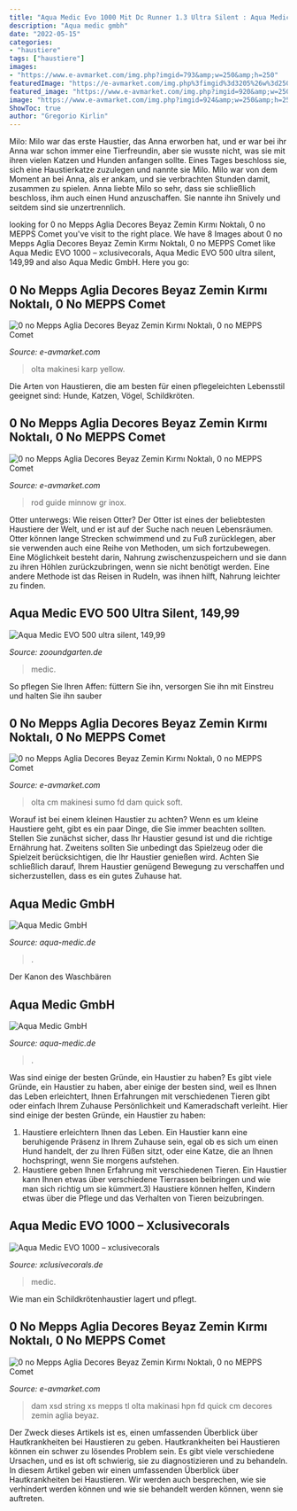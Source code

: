 ```yaml
---
title: "Aqua Medic Evo 1000 Mit Dc Runner 1.3 Ultra Silent : Aqua Medic Gmbh"
description: "Aqua medic gmbh"
date: "2022-05-15"
categories:
- "haustiere"
tags: ["haustiere"]
images:
- "https://www.e-avmarket.com/img.php?imgid=793&amp;w=250&amp;h=250"
featuredImage: "https://e-avmarket.com/img.php%3fimgid%3d3205%26w%3d250%26h%3d250"
featured_image: "https://www.e-avmarket.com/img.php?imgid=920&amp;w=250&amp;h=250"
image: "https://www.e-avmarket.com/img.php?imgid=924&amp;w=250&amp;h=250"
ShowToc: true
author: "Gregorio Kirlin"
---
```



Milo: Milo war das erste Haustier, das Anna erworben hat, und er war bei ihr
Anna war schon immer eine Tierfreundin, aber sie wusste nicht, was sie mit ihren vielen Katzen und Hunden anfangen sollte. Eines Tages beschloss sie, sich eine Haustierkatze zuzulegen und nannte sie Milo. Milo war von dem Moment an bei Anna, als er ankam, und sie verbrachten Stunden damit, zusammen zu spielen. Anna liebte Milo so sehr, dass sie schließlich beschloss, ihm auch einen Hund anzuschaffen. Sie nannte ihn Snively und seitdem sind sie unzertrennlich.

	

		
looking for 0 no Mepps Aglia Decores Beyaz Zemin Kırmı Noktalı, 0 no MEPPS Comet you've visit to the right place. We have 8 Images about 0 no Mepps Aglia Decores Beyaz Zemin Kırmı Noktalı, 0 no MEPPS Comet like Aqua Medic EVO 1000 – xclusivecorals, Aqua Medic EVO 500 ultra silent, 149,99 and also Aqua Medic GmbH. Here you go:
		
    
## 0 No Mepps Aglia Decores Beyaz Zemin Kırmı Noktalı, 0 No MEPPS Comet

<img loading=lazy src="https://www.e-avmarket.com/img.php?imgid=793&amp;w=250&amp;h=250" onerror="this.onerror=null;this.src='https://tse1.mm.bing.net/th?id=OIP.qwR-JLYr4Wb7bVRwAVymaQAAAA&amp;pid=15.1';" alt="0 no Mepps Aglia Decores Beyaz Zemin Kırmı Noktalı, 0 no MEPPS Comet">

_Source: e-avmarket.com_

>olta makinesi karp yellow. 

	

Die Arten von Haustieren, die am besten für einen pflegeleichten Lebensstil geeignet sind: Hunde, Katzen, Vögel, Schildkröten.

    
## 0 No Mepps Aglia Decores Beyaz Zemin Kırmı Noktalı, 0 No MEPPS Comet

<img loading=lazy src="https://e-avmarket.com/img.php%3fimgid%3d3205%26w%3d250%26h%3d250" onerror="this.onerror=null;this.src='https://tse3.mm.bing.net/th?id=OIP.2oQq9TlfZNxSwEGfvO_TywAAAA&amp;pid=15.1';" alt="0 no Mepps Aglia Decores Beyaz Zemin Kırmı Noktalı, 0 no MEPPS Comet">

_Source: e-avmarket.com_

>rod guide minnow gr inox. 

	

Otter unterwegs: Wie reisen Otter?
Der Otter ist eines der beliebtesten Haustiere der Welt, und er ist auf der Suche nach neuen Lebensräumen. Otter können lange Strecken schwimmend und zu Fuß zurücklegen, aber sie verwenden auch eine Reihe von Methoden, um sich fortzubewegen. Eine Möglichkeit besteht darin, Nahrung zwischenzuspeichern und sie dann zu ihren Höhlen zurückzubringen, wenn sie nicht benötigt werden. Eine andere Methode ist das Reisen in Rudeln, was ihnen hilft, Nahrung leichter zu finden.

    
## Aqua Medic EVO 500 Ultra Silent, 149,99

<img loading=lazy src="https://www.zooundgarten.de/media/image/product/74275/lg/aqua-medic-evo-1000-ultra-silent.jpg" onerror="this.onerror=null;this.src='https://tse1.mm.bing.net/th?id=OIP.nZAWPQ8kTapLFZmvEWhSbgHaHa&amp;pid=15.1';" alt="Aqua Medic EVO 500 ultra silent, 149,99">

_Source: zooundgarten.de_

>medic. 

	

So pflegen Sie Ihren Affen: füttern Sie ihn, versorgen Sie ihn mit Einstreu und halten Sie ihn sauber

    
## 0 No Mepps Aglia Decores Beyaz Zemin Kırmı Noktalı, 0 No MEPPS Comet

<img loading=lazy src="https://www.e-avmarket.com/img.php?imgid=920&amp;w=250&amp;h=250" onerror="this.onerror=null;this.src='https://tse2.mm.bing.net/th?id=OIP.6QWftAAy-81bvMZCC5zc5QAAAA&amp;pid=15.1';" alt="0 no Mepps Aglia Decores Beyaz Zemin Kırmı Noktalı, 0 no MEPPS Comet">

_Source: e-avmarket.com_

>olta cm makinesi sumo fd dam quick soft. 

	

Worauf ist bei einem kleinen Haustier zu achten?
Wenn es um kleine Haustiere geht, gibt es ein paar Dinge, die Sie immer beachten sollten. Stellen Sie zunächst sicher, dass Ihr Haustier gesund ist und die richtige Ernährung hat. Zweitens sollten Sie unbedingt das Spielzeug oder die Spielzeit berücksichtigen, die Ihr Haustier genießen wird. Achten Sie schließlich darauf, Ihrem Haustier genügend Bewegung zu verschaffen und sicherzustellen, dass es ein gutes Zuhause hat.

    
## Aqua Medic GmbH

<img loading=lazy src="http://www.aqua-medic.de/images/slides/slide_15644103414_750x450.jpg" onerror="this.onerror=null;this.src='https://tse3.mm.bing.net/th?id=OIP.ydYUbnO__OosaVdJig7-RwHaEc&amp;pid=15.1';" alt="Aqua Medic GmbH">

_Source: aqua-medic.de_

>. 

	

Der Kanon des Waschbären

    
## Aqua Medic GmbH

<img loading=lazy src="https://www.aqua-medic.de/images/slides/slide_16124444112_870x450.jpg" onerror="this.onerror=null;this.src='https://tse1.mm.bing.net/th?id=OIP.VNYL697ioa7ZWg4ONzqeeQHaD1&amp;pid=15.1';" alt="Aqua Medic GmbH">

_Source: aqua-medic.de_

>. 

	

Was sind einige der besten Gründe, ein Haustier zu haben?
Es gibt viele Gründe, ein Haustier zu haben, aber einige der besten sind, weil es Ihnen das Leben erleichtert, Ihnen Erfahrungen mit verschiedenen Tieren gibt oder einfach Ihrem Zuhause Persönlichkeit und Kameradschaft verleiht. Hier sind einige der besten Gründe, ein Haustier zu haben:
1. Haustiere erleichtern Ihnen das Leben. Ein Haustier kann eine beruhigende Präsenz in Ihrem Zuhause sein, egal ob es sich um einen Hund handelt, der zu Ihren Füßen sitzt, oder eine Katze, die an Ihnen hochspringt, wenn Sie morgens aufstehen.
2. Haustiere geben Ihnen Erfahrung mit verschiedenen Tieren. Ein Haustier kann Ihnen etwas über verschiedene Tierrassen beibringen und wie man sich richtig um sie kümmert.3) Haustiere können helfen, Kindern etwas über die Pflege und das Verhalten von Tieren beizubringen.

    
## Aqua Medic EVO 1000 – Xclusivecorals

<img loading=lazy src="https://cdn.shopify.com/s/files/1/0508/5079/1582/products/index_3_580x@2x.jpg?v=1626680326" onerror="this.onerror=null;this.src='https://tse2.mm.bing.net/th?id=OIP.EwCEMaanfNRFoTsixbvRkwHaHa&amp;pid=15.1';" alt="Aqua Medic EVO 1000 – xclusivecorals">

_Source: xclusivecorals.de_

>medic. 

	

Wie man ein Schildkrötenhaustier lagert und pflegt.

    
## 0 No Mepps Aglia Decores Beyaz Zemin Kırmı Noktalı, 0 No MEPPS Comet

<img loading=lazy src="https://www.e-avmarket.com/img.php?imgid=924&amp;w=250&amp;h=250" onerror="this.onerror=null;this.src='https://tse4.mm.bing.net/th?id=OIP.LEmuiBQg_67A0NJoadDWsAAAAA&amp;pid=15.1';" alt="0 no Mepps Aglia Decores Beyaz Zemin Kırmı Noktalı, 0 no MEPPS Comet">

_Source: e-avmarket.com_

>dam xsd string xs mepps tl olta makinasi hpn fd quick cm decores zemin aglia beyaz. 

	

Der Zweck dieses Artikels ist es, einen umfassenden Überblick über Hautkrankheiten bei Haustieren zu geben.
Hautkrankheiten bei Haustieren können ein schwer zu lösendes Problem sein. Es gibt viele verschiedene Ursachen, und es ist oft schwierig, sie zu diagnostizieren und zu behandeln. In diesem Artikel geben wir einen umfassenden Überblick über Hautkrankheiten bei Haustieren. Wir werden auch besprechen, wie sie verhindert werden können und wie sie behandelt werden können, wenn sie auftreten.

